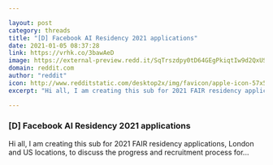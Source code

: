 ```yaml
---

layout: post
category: threads
title: "[D] Facebook AI Residency 2021 applications"
date: 2021-01-05 08:37:28
link: https://vrhk.co/3bawAeD
image: https://external-preview.redd.it/SqTrszdpy0tD64GEgPkiqtIw9d2QxUSHPkndOABWcE8.jpg?width=1200&height=628.272251309&auto=webp&crop=1200:628.272251309,smart&s=a9d82569c96bb3fd1d2e84f70552088adfb91936
domain: reddit.com
author: "reddit"
icon: http://www.redditstatic.com/desktop2x/img/favicon/apple-icon-57x57.png
excerpt: "Hi all, I am creating this sub for 2021 FAIR residency applications, London and US locations, to discuss the progress and recruitment process for..."

---
```


### [D] Facebook AI Residency 2021 applications

Hi all, I am creating this sub for 2021 FAIR residency applications, London and US locations, to discuss the progress and recruitment process for...